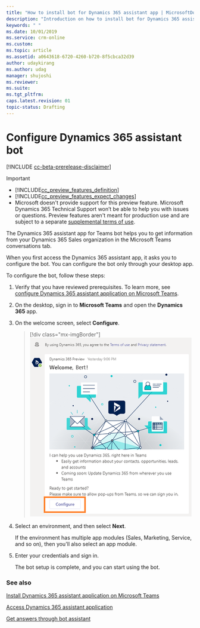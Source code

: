 ```yaml
---
title: "How to install bot for Dynamics 365 assistant app | MicrosoftDocs"
description: "Introduction on how to install bot for Dynamics 365 assistant app."
keywords: " "
ms.date: 10/01/2019
ms.service: crm-online
ms.custom: 
ms.topic: article
ms.assetid: a0643618-6720-4260-b720-8f5cbca32d39
author: udaykirang
ms.author: udag
manager: shujoshi
ms.reviewer: 
ms.suite: 
ms.tgt_pltfrm: 
caps.latest.revision: 01
topic-status: Drafting
---
```


# Configure Dynamics 365 assistant bot

[!INCLUDE [cc-beta-prerelease-disclaimer](../includes/cc-beta-prerelease-disclaimer.md)]

> [!IMPORTANT]
> - [!INCLUDE[cc_preview_features_definition](../includes/cc-preview-features-definition.md)]  
> - [!INCLUDE[cc_preview_features_expect_changes](../includes/cc-preview-features-expect-changes.md)]
> - Microsoft doesn't provide support for this preview feature. Microsoft Dynamics 365 Technical Support won’t be able to help you with issues or questions. Preview features aren't meant for production use and are subject to a separate [supplemental terms of use](https://go.microsoft.com/fwlink/p/?linkid=870960).

The Dynamics 365 assistant app for Teams bot helps you to get information from your Dynamics 365 Sales organization in the Microsoft Teams conversations tab.

When you first access the Dynamics 365 assistant app, it asks you to configure the bot. You can configure the bot only through your desktop app.

To configure the bot, follow these steps:

1. Verify that you have reviewed prerequisites. To learn more, see [configure Dynamics 365 assistant application on Microsoft Teams](dynamics-365-assistant-app-teams.md#configure-dynamics-365-assistant-application-on-microsoft-teams).

1. On the desktop, sign in to **Microsoft Teams** and open the **Dynamics 365** app.

1. On the welcome screen, select **Configure**.

    > [!div class="mx-imgBorder"]
    > ![Select Dynamics 365 app in Teams](media/si-admin-teams-bot-config.png "Select Dynamics 365 app in Teams")
    
1.	Select an environment, and then select **Next**.
 
    If the environment has multiple app modules (Sales, Marketing, Service, and so on), then you'll also select an app module.

1.	Enter your credentials and sign in.
    
    The bot setup is complete, and you can start using the bot.

### See also

[Install Dynamics 365 assistant application on Microsoft Teams](install-assistant-application-microsoft-teams.md)

[Access Dynamics 365 assistant application](access-assistant-application-teams.md)

[Get answers through bot assistant](use-bot-assistant.md)
